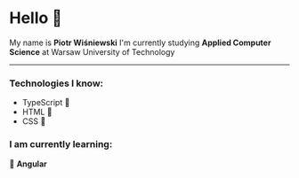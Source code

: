 # Hello 👋

My name is **Piotr Wiśniewski**
I'm currently studying **Applied Computer Science** at Warsaw University of Technology

---

### Technologies I know:

- TypeScript 📡
- HTML 🧩
- CSS 🎨

### I am currently learning:

🌱 **Angular**
